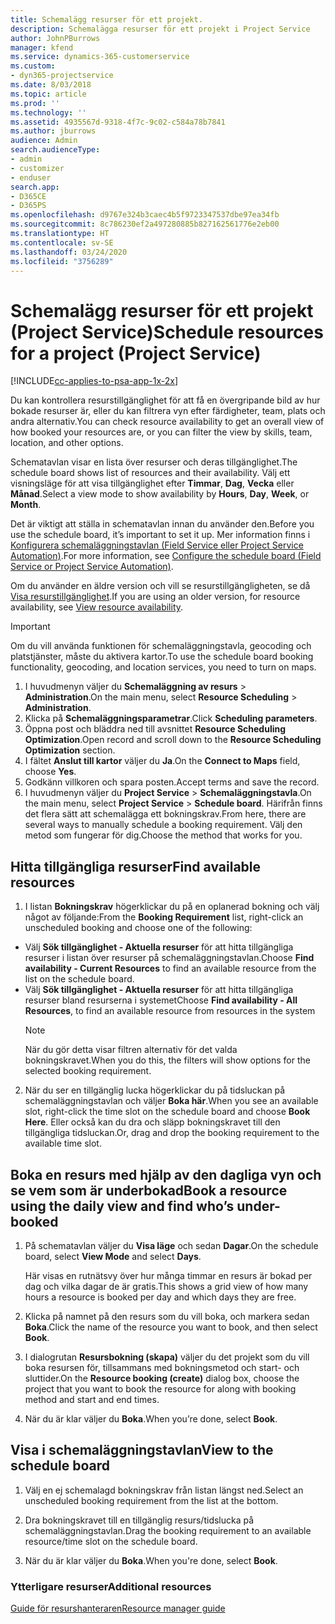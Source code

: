 ```yaml
---
title: Schemalägg resurser för ett projekt.
description: Schemalägga resurser för ett projekt i Project Service
author: JohnPBurrows
manager: kfend
ms.service: dynamics-365-customerservice
ms.custom:
- dyn365-projectservice
ms.date: 8/03/2018
ms.topic: article
ms.prod: ''
ms.technology: ''
ms.assetid: 4935567d-9318-4f7c-9c02-c584a78b7841
ms.author: jburrows
audience: Admin
search.audienceType:
- admin
- customizer
- enduser
search.app:
- D365CE
- D365PS
ms.openlocfilehash: d9767e324b3caec4b5f9723347537dbe97ea34fb
ms.sourcegitcommit: 8c786230ef2a497280885b827162561776e2eb00
ms.translationtype: HT
ms.contentlocale: sv-SE
ms.lasthandoff: 03/24/2020
ms.locfileid: "3756289"
---
```

# <a name="schedule-resources-for-a-project-project-service"></a><span data-ttu-id="03462-103">Schemalägg resurser för ett projekt (Project Service)</span><span class="sxs-lookup"><span data-stu-id="03462-103">Schedule resources for a project (Project Service)</span></span>

[!INCLUDE[cc-applies-to-psa-app-1x-2x](../includes/cc-applies-to-psa-app-1x-2x.md)]

<span data-ttu-id="03462-104">Du kan kontrollera resurstillgänglighet för att få en övergripande bild av hur bokade resurser är, eller du kan filtrera vyn efter färdigheter, team, plats och andra alternativ.</span><span class="sxs-lookup"><span data-stu-id="03462-104">You can check resource availability to get an overall view of how booked your resources are, or you can filter the view by skills, team, location, and other options.</span></span>  
  
<span data-ttu-id="03462-105">Schematavlan visar en lista över resurser och deras tillgänglighet.</span><span class="sxs-lookup"><span data-stu-id="03462-105">The schedule board shows list of resources and their availability.</span></span> <span data-ttu-id="03462-106">Välj ett visningsläge för att visa tillgänglighet efter **Timmar**, **Dag**, **Vecka** eller **Månad**.</span><span class="sxs-lookup"><span data-stu-id="03462-106">Select a view mode to show availability by **Hours**, **Day**, **Week**, or **Month**.</span></span>  
  
<span data-ttu-id="03462-107">Det är viktigt att ställa in schematavlan innan du använder den.</span><span class="sxs-lookup"><span data-stu-id="03462-107">Before you use the schedule board, it’s important to set it up.</span></span> <span data-ttu-id="03462-108">Mer information finns i [Konfigurera schemaläggningstavlan (Field Service eller Project Service Automation)](../field-service/configure-schedule-board.md).</span><span class="sxs-lookup"><span data-stu-id="03462-108">For more information, see [Configure the schedule board (Field Service or Project Service Automation)](../field-service/configure-schedule-board.md).</span></span>
  
<span data-ttu-id="03462-109">Om du använder en äldre version och vill se resurstillgängligheten, se då [Visa resurstillgänglighet](../project-service/view-resource-availability.md).</span><span class="sxs-lookup"><span data-stu-id="03462-109">If you are using an older version, for resource availability, see [View resource availability](../project-service/view-resource-availability.md).</span></span>  

> [!IMPORTANT]
>  <span data-ttu-id="03462-110">Om du vill använda funktionen för schemaläggningstavla, geocoding och platstjänster, måste du aktivera kartor.</span><span class="sxs-lookup"><span data-stu-id="03462-110">To use the schedule board booking functionality, geocoding, and location services, you need to turn on maps.</span></span>  
> 
> 1. <span data-ttu-id="03462-111">I huvudmenyn väljer du **Schemaläggning av resurs** > **Administration**.</span><span class="sxs-lookup"><span data-stu-id="03462-111">On the main menu, select **Resource Scheduling** > **Administration**.</span></span>  
> 2. <span data-ttu-id="03462-112">Klicka på **Schemaläggningsparametrar**.</span><span class="sxs-lookup"><span data-stu-id="03462-112">Click **Scheduling parameters**.</span></span>  
> 3. <span data-ttu-id="03462-113">Öppna post och bläddra ned till avsnittet **Resource Scheduling Optimization**.</span><span class="sxs-lookup"><span data-stu-id="03462-113">Open record and scroll down to the **Resource Scheduling Optimization** section.</span></span>  
> 4. <span data-ttu-id="03462-114">I fältet **Anslut till kartor** väljer du **Ja**.</span><span class="sxs-lookup"><span data-stu-id="03462-114">On the **Connect to Maps** field, choose **Yes**.</span></span>  
> 5. <span data-ttu-id="03462-115">Godkänn villkoren och spara posten.</span><span class="sxs-lookup"><span data-stu-id="03462-115">Accept terms and save the record.</span></span>  
> 6. <span data-ttu-id="03462-116">I huvudmenyn väljer du **Project Service** > **Schemaläggningstavla**.</span><span class="sxs-lookup"><span data-stu-id="03462-116">On the main menu, select **Project Service** > **Schedule board**.</span></span> <span data-ttu-id="03462-117">Härifrån finns det flera sätt att schemalägga ett bokningskrav.</span><span class="sxs-lookup"><span data-stu-id="03462-117">From here, there are several ways to manually schedule a booking requirement.</span></span> <span data-ttu-id="03462-118">Välj den metod som fungerar för dig.</span><span class="sxs-lookup"><span data-stu-id="03462-118">Choose the method that works for you.</span></span>
  
## <a name="find-available-resources"></a><span data-ttu-id="03462-119">Hitta tillgängliga resurser</span><span class="sxs-lookup"><span data-stu-id="03462-119">Find available resources</span></span>

1.  <span data-ttu-id="03462-120">I listan **Bokningskrav** högerklickar du på en oplanerad bokning och välj något av följande:</span><span class="sxs-lookup"><span data-stu-id="03462-120">From the **Booking Requirement** list, right-click an unscheduled booking and choose one of the following:</span></span>  
  
- <span data-ttu-id="03462-121">Välj **Sök tillgänglighet - Aktuella resurser** för att hitta tillgängliga resurser i listan över resurser på schemaläggningstavlan.</span><span class="sxs-lookup"><span data-stu-id="03462-121">Choose **Find availability - Current Resources** to find an available resource from the list on the schedule board.</span></span>  
- <span data-ttu-id="03462-122">Välj **Sök tillgänglighet - Aktuella resurser** för att hitta tillgängliga resurser bland resurserna i systemet</span><span class="sxs-lookup"><span data-stu-id="03462-122">Choose **Find availability - All Resources**, to find an available resource from resources in the system</span></span>  
   > [!NOTE]
   >  <span data-ttu-id="03462-123">När du gör detta visar filtren alternativ för det valda bokningskravet.</span><span class="sxs-lookup"><span data-stu-id="03462-123">When you do this, the filters will show options for the selected booking requirement.</span></span>  
  
2. <span data-ttu-id="03462-124">När du ser en tillgänglig lucka högerklickar du på tidsluckan på schemaläggningstavlan och väljer **Boka här**.</span><span class="sxs-lookup"><span data-stu-id="03462-124">When you see an available slot, right-click the time slot on the schedule board and choose **Book Here**.</span></span> <span data-ttu-id="03462-125">Eller också kan du dra och släpp bokningskravet till den tillgängliga tidsluckan.</span><span class="sxs-lookup"><span data-stu-id="03462-125">Or, drag and drop the booking requirement to the available time slot.</span></span>  
  

## <a name="book-a-resource-using-the-daily-view-and-find-whos-under-booked"></a><span data-ttu-id="03462-126">Boka en resurs med hjälp av den dagliga vyn och se vem som är underbokad</span><span class="sxs-lookup"><span data-stu-id="03462-126">Book a resource using the daily view and find who’s under-booked</span></span>
  
1.  <span data-ttu-id="03462-127">På schematavlan väljer du **Visa läge** och sedan **Dagar**.</span><span class="sxs-lookup"><span data-stu-id="03462-127">On the schedule board, select **View Mode** and select **Days**.</span></span>  
  
    <span data-ttu-id="03462-128">Här visas en rutnätsvy över hur många timmar en resurs är bokad per dag och vilka dagar de är gratis.</span><span class="sxs-lookup"><span data-stu-id="03462-128">This shows a grid view of how many hours a resource is booked per day and which days they are free.</span></span>  
  
2.  <span data-ttu-id="03462-129">Klicka på namnet på den resurs som du vill boka, och markera sedan **Boka**.</span><span class="sxs-lookup"><span data-stu-id="03462-129">Click the name of the resource you want to book, and then select **Book**.</span></span>  
  
3.  <span data-ttu-id="03462-130">I dialogrutan **Resursbokning (skapa)** väljer du det projekt som du vill boka resursen för, tillsammans med bokningsmetod och start- och sluttider.</span><span class="sxs-lookup"><span data-stu-id="03462-130">On the **Resource booking (create)** dialog box, choose the project that you want to book the resource for along with booking method and start and end times.</span></span>  
  
4.  <span data-ttu-id="03462-131">När du är klar väljer du **Boka**.</span><span class="sxs-lookup"><span data-stu-id="03462-131">When you’re done, select **Book**.</span></span>  
  
## <a name="view-to-the-schedule-board"></a><span data-ttu-id="03462-132">Visa i schemaläggningstavlan</span><span class="sxs-lookup"><span data-stu-id="03462-132">View to the schedule board</span></span>
  
1.  <span data-ttu-id="03462-133">Välj en ej schemalagd bokningskrav från listan längst ned.</span><span class="sxs-lookup"><span data-stu-id="03462-133">Select an unscheduled booking requirement from the list at the bottom.</span></span>  
  
2.  <span data-ttu-id="03462-134">Dra bokningskravet till en tillgänglig resurs/tidslucka på schemaläggningstavlan.</span><span class="sxs-lookup"><span data-stu-id="03462-134">Drag the booking requirement to an available resource/time slot on the schedule board.</span></span>  
  
3.  <span data-ttu-id="03462-135">När du är klar väljer du **Boka**.</span><span class="sxs-lookup"><span data-stu-id="03462-135">When you're done, select **Book**.</span></span>  
  
### <a name="additional-resources"></a><span data-ttu-id="03462-136">Ytterligare resurser</span><span class="sxs-lookup"><span data-stu-id="03462-136">Additional resources</span></span>  
 [<span data-ttu-id="03462-137">Guide för resurshanteraren</span><span class="sxs-lookup"><span data-stu-id="03462-137">Resource manager guide</span></span>](../project-service/resource-manager-guide.md)

